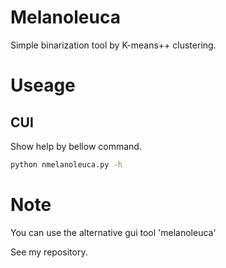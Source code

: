 # Melanoleuca

Simple binarization tool by K-means++ clustering.

# Useage
## CUI
Show help by bellow command.

```bash
python nmelanoleuca.py -h
```

# Note
You can use the alternative gui tool 'melanoleuca'

See my repository.
